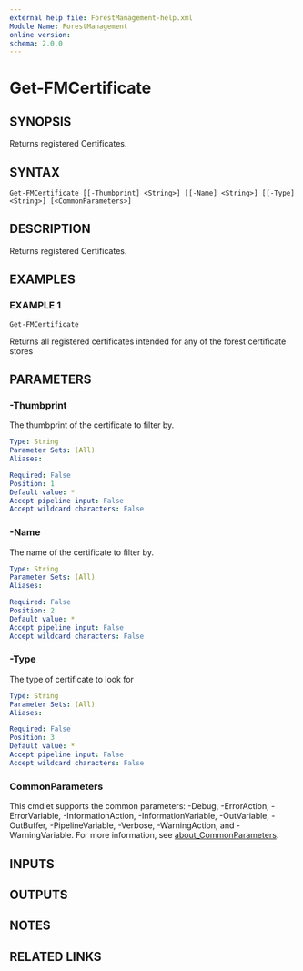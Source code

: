 ```yaml
---
external help file: ForestManagement-help.xml
Module Name: ForestManagement
online version:
schema: 2.0.0
---
```


# Get-FMCertificate

## SYNOPSIS
Returns registered Certificates.

## SYNTAX

```
Get-FMCertificate [[-Thumbprint] <String>] [[-Name] <String>] [[-Type] <String>] [<CommonParameters>]
```

## DESCRIPTION
Returns registered Certificates.

## EXAMPLES

### EXAMPLE 1
```
Get-FMCertificate
```

Returns all registered certificates intended for any of the forest certificate stores

## PARAMETERS

### -Thumbprint
The thumbprint of the certificate to filter by.

```yaml
Type: String
Parameter Sets: (All)
Aliases:

Required: False
Position: 1
Default value: *
Accept pipeline input: False
Accept wildcard characters: False
```

### -Name
The name of the certificate to filter by.

```yaml
Type: String
Parameter Sets: (All)
Aliases:

Required: False
Position: 2
Default value: *
Accept pipeline input: False
Accept wildcard characters: False
```

### -Type
The type of certificate to look for

```yaml
Type: String
Parameter Sets: (All)
Aliases:

Required: False
Position: 3
Default value: *
Accept pipeline input: False
Accept wildcard characters: False
```

### CommonParameters
This cmdlet supports the common parameters: -Debug, -ErrorAction, -ErrorVariable, -InformationAction, -InformationVariable, -OutVariable, -OutBuffer, -PipelineVariable, -Verbose, -WarningAction, and -WarningVariable. For more information, see [about_CommonParameters](http://go.microsoft.com/fwlink/?LinkID=113216).

## INPUTS

## OUTPUTS

## NOTES

## RELATED LINKS
